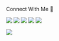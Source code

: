 Connect With Me :metal:

[<img src="https://img.shields.io/badge/Medium-000000?style=for-the-badge&logo=medium&logoColor=white">](https://eduardoreisdev.medium.com/)
[<img src="https://img.shields.io/badge/LinkedIn-000000?style=for-the-badge&logo=linkedin&logoColor=white">](https://www.linkedin.com/in/eduardoreisti/)
[<img src="https://img.shields.io/badge/GitHub-100000?style=for-the-badge&logo=github&logoColor=white">](https://github.com/EduardoReisDev)
[<img src="https://img.shields.io/badge/-Behance-black?style=for-the-badge&logo=behance&logoColor=white">](https://www.behance.net/eduardoreisdev)
[<img src="https://img.shields.io/badge/Google_Play-000000?style=for-the-badge&logo=google-play&logoColor=white">](https://play.google.com/store/apps/developer?id=eduardoreisdev)

![](https://komarev.com/ghpvc/?username=eduardoreisdev&color=000000&style=flat-square)
